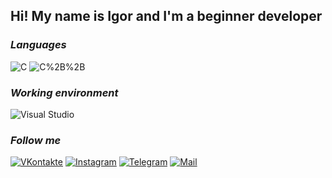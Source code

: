 ## Hi! My name is Igor and I'm a beginner developer

### *Languages*
![C](https://img.shields.io/badge/-C-090909?style=for-the-badge&logo=C&logoColor=blue)
![C%2B%2B](https://img.shields.io/badge/-C%2B%2B-090909?style=for-the-badge&logo=C%2B%2B&logoColor=blue)

### *Working environment*
![Visual Studio](https://img.shields.io/badge/-Visual%20Studio-black?style=for-the-badge&logo=Visual%20Studio&logoColor=blueviolet)

### *Follow me*
[![VKontakte](https://img.shields.io/badge/-VKontakte-black?style=for-the-badge&logo=VK&logoColor=blue)](https://vk.com/S1gor)
[![Instagram](https://img.shields.io/badge/-Instagram-black?style=for-the-badge&logo=Instagram&logoColor=ff69b4)](https://www.instagram.com/Semikin_32)
[![Telegram](https://img.shields.io/badge/-Telegram-black?style=for-the-badge&logo=Telegram&logoColor=blue)](https://t.me/S1gor17)
[![Mail](https://img.shields.io/badge/-Mail-black?style=for-the-badge&logo=Mail.ru&logoColor=orange)](https://mail.ru/i.semikin@list.ru)
